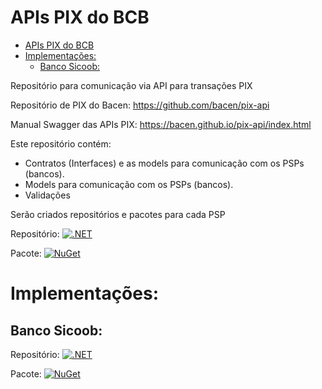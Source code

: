 # APIs PIX do BCB

- [APIs PIX do BCB](#apis-pix-do-bcb)
- [Implementações:](#implementações)
  - [Banco Sicoob:](#banco-sicoob)

Repositório para comunicação via API para transações PIX

Repositório de PIX do Bacen: https://github.com/bacen/pix-api

Manual Swagger das APIs PIX: https://bacen.github.io/pix-api/index.html

Este repositório contém:
* Contratos (Interfaces) e as models para comunicação com os PSPs (bancos).
* Models para comunicação com os PSPs (bancos).
* Validações

Serão criados repositórios e pacotes para cada PSP

Repositório:
[![.NET](https://github.com/SharpSistemas/SicoobAPI/actions/workflows/dotnet.yml/badge.svg)](https://github.com/SharpSistemas/SicoobAPI)

Pacote:
[![NuGet](https://buildstats.info/nuget/CS.BCB.PIX)](https://www.nuget.org/packages/CS.BCB.PIX)

# Implementações:

## Banco Sicoob:

Repositório:
[![.NET](https://github.com/SharpSistemas/SicoobAPI/actions/workflows/dotnet.yml/badge.svg)](https://github.com/SharpSistemas/SicoobAPI)

Pacote:
[![NuGet](https://buildstats.info/nuget/Sicoob.PIX)](https://www.nuget.org/packages/Sicoob.PIX)


